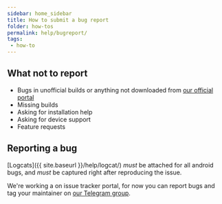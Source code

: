 ```yaml
---
sidebar: home_sidebar
title: How to submit a bug report
folder: how-tos
permalink: help/bugreport/
tags:
 - how-to
---
```


## What not to report
  - Bugs in unofficial builds or anything not downloaded from [our official portal](https://device.komodo-os.my.id/)
  - Missing builds
  - Asking for installation help
  - Asking for device support
  - Feature requests

## Reporting a bug

[Logcats]({{ site.baseurl }}/help/logcat/) *must* be attached for all android bugs, and *must* be captured right after reproducing the issue.

We're working a on issue tracker portal, for now you can report bugs and tag your maintainer on [our Telegram group](https://t.me/KomodOSGroup).
